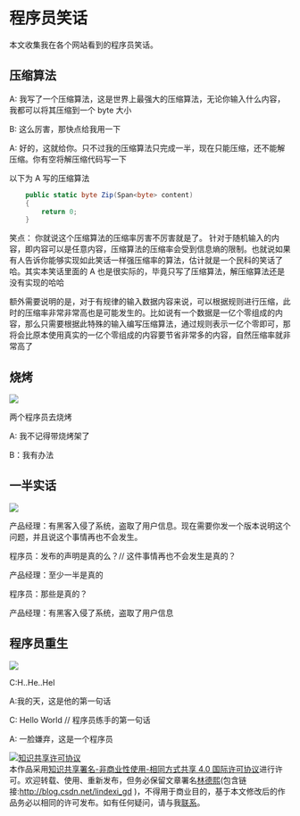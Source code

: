
# 程序员笑话

本文收集我在各个网站看到的程序员笑话。

<!--more-->


<!-- CreateTime:2019/9/2 12:57:38 -->

<!-- csdn -->

## 压缩算法

A: 我写了一个压缩算法，这是世界上最强大的压缩算法，无论你输入什么内容，我都可以将其压缩到一个 byte 大小

B: 这么厉害，那快点给我用一下

A: 好的，这就给你。只不过我的压缩算法只完成一半，现在只能压缩，还不能解压缩。你有空将解压缩代码写一下

以下为 A 写的压缩算法

```csharp
    public static byte Zip(Span<byte> content)
    {
        return 0;
    }
```

笑点： 你就说这个压缩算法的压缩率厉害不厉害就是了。 针对于随机输入的内容，即内容可以是任意内容，压缩算法的压缩率会受到信息熵的限制。也就说如果有人告诉你能够实现如此笑话一样强压缩率的算法，估计就是一个民科的笑话了哈。其实本笑话里面的 A 也是很实际的，毕竟只写了压缩算法，解压缩算法还是没有实现的哈哈

额外需要说明的是，对于有规律的输入数据内容来说，可以根据规则进行压缩，此时的压缩率非常非常高也是可能发生的。比如说有一个数据是一亿个零组成的内容，那么只需要根据此特殊的输入编写压缩算法，通过规则表示一亿个零即可，那将会比原本使用真实的一亿个零组成的内容要节省非常多的内容，自然压缩率就非常高了

## 烧烤

![](http://cdn.lindexi.site/lindexi%2F20187101714248368.jpg)

两个程序员去烧烤

A: 我不记得带烧烤架了

B：我有办法

## 一半实话

![](http://cdn.lindexi.site/lindexi%2F201851094414284.jpg)

产品经理：有黑客入侵了系统，盗取了用户信息。现在需要你发一个版本说明这个问题，并且说这个事情再也不会发生。

程序员：发布的声明是真的么？// 这件事情再也不会发生是真的？

产品经理：至少一半是真的

程序员：那些是真的？

产品经理：有黑客入侵了系统，盗取了用户信息

## 程序员重生

<!-- ![](image/程序员笑话/程序员笑话0.png) -->

![](http://cdn.lindexi.site/lindexi%2F2018613104522057.jpg)

C:H..He..Hel

A:我的天，这是他的第一句话

C: Hello World // 程序员练手的第一句话

A: 一脸嫌弃，这是一个程序员





<a rel="license" href="http://creativecommons.org/licenses/by-nc-sa/4.0/"><img alt="知识共享许可协议" style="border-width:0" src="https://licensebuttons.net/l/by-nc-sa/4.0/88x31.png" /></a><br />本作品采用<a rel="license" href="http://creativecommons.org/licenses/by-nc-sa/4.0/">知识共享署名-非商业性使用-相同方式共享 4.0 国际许可协议</a>进行许可。欢迎转载、使用、重新发布，但务必保留文章署名[林德熙](http://blog.csdn.net/lindexi_gd)(包含链接:http://blog.csdn.net/lindexi_gd )，不得用于商业目的，基于本文修改后的作品务必以相同的许可发布。如有任何疑问，请与我[联系](mailto:lindexi_gd@163.com)。